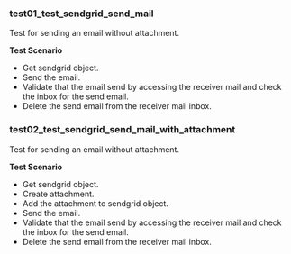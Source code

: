 ### test01_test_sendgrid_send_mail

Test for sending an email without attachment.

**Test Scenario**

- Get sendgrid object.
- Send the email.
- Validate that the email send by accessing the receiver mail and check the inbox for the send email.
- Delete the send email from the receiver mail inbox.

### test02_test_sendgrid_send_mail_with_attachment

Test for sending an email without attachment.

**Test Scenario**

- Get sendgrid object.
- Create attachment.
- Add the attachment to sendgrid object.
- Send the email.
- Validate that the email send by accessing the receiver mail and check the inbox for the send email.
- Delete the send email from the receiver mail inbox.
